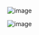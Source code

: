 ![image](https://github.com/lauri-sa/Urheilu1/assets/83019655/e50f4ef9-43b4-42cd-a142-1412bfbe18ad)

![image](https://github.com/lauri-sa/Urheilu1/assets/83019655/dbb994db-f003-4727-96c9-839f540add16)
